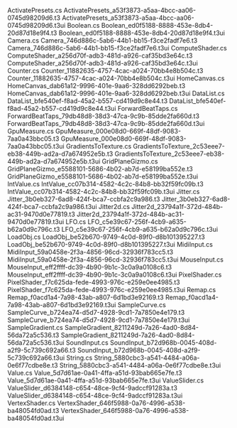 ActivatePresets.cs
ActivatePresets_a53f3873-a5aa-4bcc-aa06-0745d98209d6.t3
ActivatePresets_a53f3873-a5aa-4bcc-aa06-0745d98209d6.t3ui
Boolean.cs
Boolean_ed0f5188-8888-453e-8db4-20d87d18e9f4.t3
Boolean_ed0f5188-8888-453e-8db4-20d87d18e9f4.t3ui
Camera.cs
Camera_746d886c-5ab6-44b1-bb15-f3ce2fadf7e6.t3
Camera_746d886c-5ab6-44b1-bb15-f3ce2fadf7e6.t3ui
ComputeShader.cs
ComputeShader_a256d70f-adb3-481d-a926-caf35bd3e64c.t3
ComputeShader_a256d70f-adb3-481d-a926-caf35bd3e64c.t3ui
Counter.cs
Counter_11882635-4757-4cac-a024-70bb4e8b504c.t3
Counter_11882635-4757-4cac-a024-70bb4e8b504c.t3ui
HomeCanvas.cs
HomeCanvas_dab61a12-9996-401e-9aa6-328dd6292beb.t3
HomeCanvas_dab61a12-9996-401e-9aa6-328dd6292beb.t3ui
DataList.cs
DataList_bfe540ef-f8ad-45a2-b557-cd419d9c8e44.t3
DataList_bfe540ef-f8ad-45a2-b557-cd419d9c8e44.t3ui
ForwardBeatTaps.cs
ForwardBeatTaps_79db48d8-38d3-47ca-9c9b-85dde2fa660d.t3
ForwardBeatTaps_79db48d8-38d3-47ca-9c9b-85dde2fa660d.t3ui
GpuMeasure.cs
GpuMeasure_000e08d0-669f-48df-9083-7aa0a43bbc05.t3
GpuMeasure_000e08d0-669f-48df-9083-7aa0a43bbc05.t3ui
GradientsToTexture.cs
GradientsToTexture_2c53eee7-eb38-449b-ad2a-d7a674952e5b.t3
GradientsToTexture_2c53eee7-eb38-449b-ad2a-d7a674952e5b.t3ui
GridPlaneGizmo.cs
GridPlaneGizmo_e5588101-5686-4b02-ab7d-e58199ba552e.t3
GridPlaneGizmo_e5588101-5686-4b02-ab7d-e58199ba552e.t3ui
IntValue.cs
IntValue_cc07b314-4582-4c2c-84b8-bb32f59fc09b.t3
IntValue_cc07b314-4582-4c2c-84b8-bb32f59fc09b.t3ui
Jitter.cs
Jitter_3b0eb327-6ad8-424f-bca7-ccbfa2c9a986.t3
Jitter_3b0eb327-6ad8-424f-bca7-ccbfa2c9a986.t3ui
Jitter2d.cs
Jitter2d_23794a1f-372d-484b-ac31-9470d0e77819.t3
Jitter2d_23794a1f-372d-484b-ac31-9470d0e77819.t3ui
LFO.cs
LFO_c5e39c67-256f-4cb9-a635-b62a0d9c796c.t3
LFO_c5e39c67-256f-4cb9-a635-b62a0d9c796c.t3ui
LoadObj.cs
LoadObj_be52b670-9749-4c0d-89f0-d8b101395227.t3
LoadObj_be52b670-9749-4c0d-89f0-d8b101395227.t3ui
MidiInput.cs
MidiInput_59a0458e-2f3a-4856-96cd-32936f783cc5.t3
MidiInput_59a0458e-2f3a-4856-96cd-32936f783cc5.t3ui
MouseInput.cs
MouseInput_eff2ffff-dc39-4b90-9b1c-3c0a9a0108c6.t3
MouseInput_eff2ffff-dc39-4b90-9b1c-3c0a9a0108c6.t3ui
PixelShader.cs
PixelShader_f7c625da-fede-4993-976c-e259e0ee4985.t3
PixelShader_f7c625da-fede-4993-976c-e259e0ee4985.t3ui
Remap.cs
Remap_f0acd1a4-7a98-43ab-a807-6d1bd3e92169.t3
Remap_f0acd1a4-7a98-43ab-a807-6d1bd3e92169.t3ui
SampleCurve.cs
SampleCurve_b724ea74-d5d7-4928-9cd1-7a7850e4e179.t3
SampleCurve_b724ea74-d5d7-4928-9cd1-7a7850e4e179.t3ui
SampleGradient.cs
SampleGradient_8211249d-7a26-4ad0-8d84-56da72a5c536.t3
SampleGradient_8211249d-7a26-4ad0-8d84-56da72a5c536.t3ui
SoundInput.cs
SoundInput_b72d968b-0045-408d-a2f9-5c739c692a66.t3
SoundInput_b72d968b-0045-408d-a2f9-5c739c692a66.t3ui
String.cs
String_5880cbc3-a541-4484-a06a-0e6f77cdbe8e.t3
String_5880cbc3-a541-4484-a06a-0e6f77cdbe8e.t3ui
Value.cs
Value_5d7d61ae-0a41-4ffa-a51d-93bab665e7fe.t3
Value_5d7d61ae-0a41-4ffa-a51d-93bab665e7fe.t3ui
ValueSlider.cs
ValueSlider_d6384148-c654-48ce-9cf4-9adccf91283a.t3
ValueSlider_d6384148-c654-48ce-9cf4-9adccf91283a.t3ui
VertexShader.cs
VertexShader_646f5988-0a76-4996-a538-ba48054fd0ad.t3
VertexShader_646f5988-0a76-4996-a538-ba48054fd0ad.t3ui